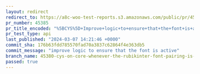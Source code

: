 ```yaml
---
layout: redirect
redirect_to: https://a8c-woo-test-reports.s3.amazonaws.com/public/pr/45385/api/index.html
pr_number: 45385
pr_title_encoded: "%5BCYS%5D+Improve+logic+to+ensure+that+the+font+is+active"
pr_test_type: api
last_published: "2024-03-07 14:21:46 +0000"
commit_sha: 176b63fdd785570fad70a3837c62864f4e363db5
commit_message: "improve logic to ensure that the font is active"
branch_name: 45380-cys-on-core-whenever-the-rubikinter-font-pairing-is-selected-it-also-highlights-interinter
passed: true
---
```

